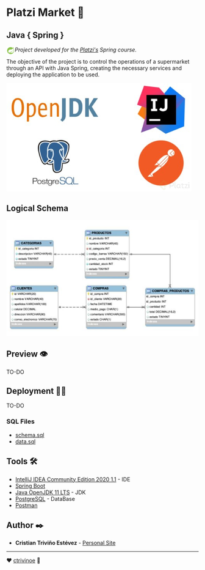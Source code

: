 # Platzi Market 🛒
## Java { Spring } 
[<img align="left" alt="ctrivinoe.com" width="22px" src="https://raw.githubusercontent.com/ctrivinoe/PlatziMarket/master/resourcesREADME/icons8-spring-logo-48.png"/>]()

_Project developed for the [Platzi's](https://platzi.com/clases/java-spring-2020/) Spring course._

The objective of the project is to control the operations of a supermarket through an API with Java Spring, creating the necessary services and deploying the application to be used.

![](https://raw.githubusercontent.com/ctrivinoe/PlatziMarket/master/resourcesREADME/tools.jpg)

## Logical Schema

![](https://raw.githubusercontent.com/ctrivinoe/PlatziMarket/master/resourcesREADME/logical_schema.png)


## Preview 👁

TO-DO

## Deployment 🚀🌐

TO-DO

### SQL Files

* [schema.sql](https://raw.githubusercontent.com/ctrivinoe/PlatziMarket/master/resourcesREADME/schema.sql)
* [data.sql](https://raw.githubusercontent.com/ctrivinoe/PlatziMarket/master/resourcesREADME/data.sql)

## Tools 🛠️

* [IntelliJ IDEA Community Edition 2020 1.1](https://www.jetbrains.com/es-es/idea/download/other.html) - IDE
* [Spring Boot](https://start.spring.io/)
* [Java OpenJDK 11 LTS](https://adoptopenjdk.net/) - JDK
* [PostgreSQL](https://www.enterprisedb.com/downloads/postgres-postgresql-downloads) - DataBase
* [Postman](https://www.postman.com/downloads/)


## Author ✒️

* **Cristian Triviño Estévez** - [Personal Site](https://ctrivinoe.com)


---
❤️ [ctrivinoe](https://github.com/ctrivinoe) 🍻
